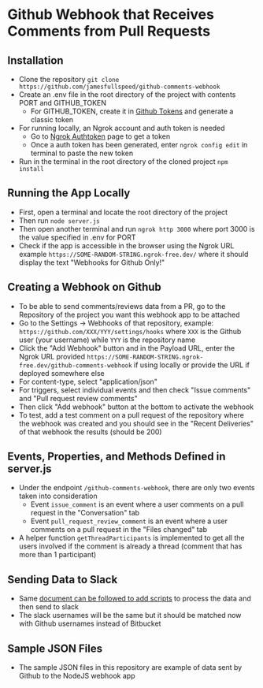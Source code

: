 # Github Webhook that Receives Comments from Pull Requests

## Installation
 - Clone the repository `git clone https://github.com/jamesfullspeed/github-comments-webhook`
 - Create an .env file in the root directory of the project with contents PORT and GITHUB_TOKEN
   - For GITHUB_TOKEN, create it in [Github Tokens](https://github.com/settings/tokens) and generate a classic token
 - For running locally, an Ngrok account and auth token is needed
   - Go to [Ngrok Authtoken](https://dashboard.ngrok.com/get-started/your-authtoken) page to get a token
   - Once a auth token has been generated, enter `ngrok config edit` in terminal to paste the new token
 - Run in the terminal in the root directory of the cloned project `npm install`

## Running the App Locally
 - First, open a terminal and locate the root directory of the project
 - Then run `node server.js`
 - Then open another terminal and run `ngrok http 3000` where port 3000 is the value specified in .env for PORT
 - Check if the app is accessible in the browser using the Ngrok URL example `https://SOME-RANDOM-STRING.ngrok-free.dev/` where it should display the text "Webhooks for Github Only!"

## Creating a Webhook on Github
 - To be able to send comments/reviews data from a PR, go to the Repository of the project you want this webhook app to be attached
  - Go to the Settings -> Webhooks of that repository, example: `https://github.com/XXX/YYY/settings/hooks` where `XXX` is the Github user (your username) while `YYY` is the repository name
  - Click the "Add Webhook" button and in the Payload URL, enter the Ngrok URL provided `https://SOME-RANDOM-STRING.ngrok-free.dev/github-comments-webhook` if using locally or provide the URL if deployed somewhere else
  - For content-type, select "application/json"
  - For triggers, select individual events and then check "Issue comments" and "Pull request review comments"
  - Then click "Add webhook" button at the bottom to activate the webhook
  - To test, add a test comment on a pull request of the repository where the webhook was created and you should see in the "Recent Deliveries" of that webhook the results (should be 200)

## Events, Properties, and Methods Defined in server.js
 - Under the endpoint `/github-comments-webhook`, there are only two events taken into consideration
   - Event `issue_comment` is an event where a user comments on a pull request in the "Conversation" tab
   - Event `pull_request_review_comment` is an event where a user comments on a pull request in the "Files changed" tab
 - A helper function `getThreadParticipants` is implemented to get all the users involved if the comment is already a thread (comment that has more than 1 participant)

## Sending Data to Slack
 - Same [document can be followed to add scripts](https://docs.google.com/document/d/1GPw_LqtUUgLY49YQMEA7TtkWmdtfkvtxK3uDbY-j1YU/edit?tab=t.0#heading=h.jfnl7lpq69if) to process the data and then send to slack
 - The slack usernames will be the same but it should be matched now with Github usernames instead of Bitbucket

## Sample JSON Files
 - The sample JSON files in this repository are example of data sent by Github to the NodeJS webhook app